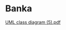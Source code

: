 # Banka
[UML class diagram (5).pdf](https://github.com/knandrikov18/Banka/files/10957710/UML.class.diagram.5.pdf)
